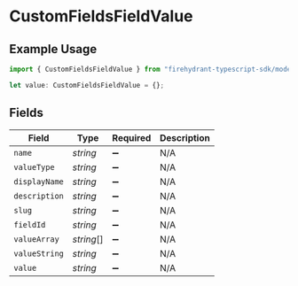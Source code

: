 # CustomFieldsFieldValue

## Example Usage

```typescript
import { CustomFieldsFieldValue } from "firehydrant-typescript-sdk/models/components";

let value: CustomFieldsFieldValue = {};
```

## Fields

| Field              | Type               | Required           | Description        |
| ------------------ | ------------------ | ------------------ | ------------------ |
| `name`             | *string*           | :heavy_minus_sign: | N/A                |
| `valueType`        | *string*           | :heavy_minus_sign: | N/A                |
| `displayName`      | *string*           | :heavy_minus_sign: | N/A                |
| `description`      | *string*           | :heavy_minus_sign: | N/A                |
| `slug`             | *string*           | :heavy_minus_sign: | N/A                |
| `fieldId`          | *string*           | :heavy_minus_sign: | N/A                |
| `valueArray`       | *string*[]         | :heavy_minus_sign: | N/A                |
| `valueString`      | *string*           | :heavy_minus_sign: | N/A                |
| `value`            | *string*           | :heavy_minus_sign: | N/A                |